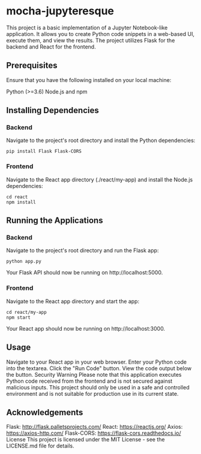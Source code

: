 # mocha-jupyteresque

This project is a basic implementation of a Jupyter Notebook-like application. It allows you to create Python code snippets in a web-based UI, execute them, and view the results. The project utilizes Flask for the backend and React for the frontend.

## Prerequisites
Ensure that you have the following installed on your local machine:

Python (>=3.6)
Node.js and npm

## Installing Dependencies
### Backend

Navigate to the project's root directory and install the Python dependencies:

```
pip install Flask Flask-CORS
```

### Frontend
Navigate to the React app directory (./react/my-app) and install the Node.js dependencies:

```
cd react
npm install
```

## Running the Applications
### Backend

Navigate to the project's root directory and run the Flask app:

```
python app.py
```
Your Flask API should now be running on http://localhost:5000.

### Frontend
Navigate to the React app directory and start the app:

```
cd react/my-app
npm start
```

Your React app should now be running on http://localhost:3000.

## Usage
Navigate to your React app in your web browser.
Enter your Python code into the textarea.
Click the "Run Code" button.
View the code output below the button.
Security Warning
Please note that this application executes Python code received from the frontend and is not secured against malicious inputs. This project should only be used in a safe and controlled environment and is not suitable for production use in its current state.

## Acknowledgements
Flask: http://flask.palletsprojects.com/
React: https://reactjs.org/
Axios: https://axios-http.com/
Flask-CORS: https://flask-cors.readthedocs.io/
License
This project is licensed under the MIT License - see the LICENSE.md file for details.
